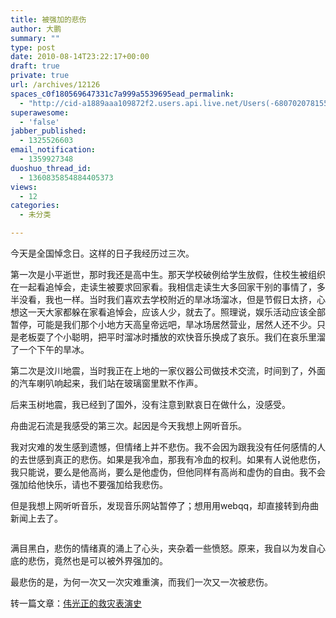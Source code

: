 ```yaml
---
title: 被强加的悲伤
author: 大鹏
summary: ""
type: post
date: 2010-08-14T23:22:17+00:00
draft: true
private: true
url: /archives/12126
spaces_c0f180569647331c7a999a5539695ead_permalink:
  - "http://cid-a1889aaa109872f2.users.api.live.net/Users(-6807020781556960526)/Blogs('A1889AAA109872F2!102')/Entries('A1889AAA109872F2!1353')?authkey=7T08dKQfQ0s%24"
superawesome:
  - 'false'
jabber_published:
  - 1325526603
email_notification:
  - 1359927348
duoshuo_thread_id:
  - 1360835854884405373
views:
  - 12
categories:
  - 未分类

---
```

<div class="bvMsg" id="msgcns!A1889AAA109872F2!1353">
  <p>
    今天是全国悼念日。这样的日子我经历过三次。
  </p>
  
  <p>
    第一次是小平逝世，那时我还是高中生。那天学校破例给学生放假，住校生被组织在一起看追悼会，走读生被要求回家看。我相信走读生大多回家干别的事情了，多半没看，我也一样。当时我们喜欢去学校附近的旱冰场溜冰，但是节假日太挤，心想这一天大家都躲在家看追悼会，应该人少，就去了。照理说，娱乐活动应该全部暂停，可能是我们那个小地方天高皇帝远吧，旱冰场居然营业，居然人还不少。只是老板耍了个小聪明，把平时溜冰时播放的欢快音乐换成了哀乐。我们在哀乐里溜了一个下午的旱冰。
  </p>
  
  <p>
    第二次是汶川地震，当时我正在上地的一家仪器公司做技术交流，时间到了，外面的汽车喇叭响起来，我们站在玻璃窗里默不作声。
  </p>
  
  <p>
    后来玉树地震，我已经到了国外，没有注意到默哀日在做什么，没感受。
  </p>
  
  <p>
    舟曲泥石流是我感受的第三次。起因是今天我想上网听音乐。
  </p>
  
  <p>
    我对灾难的发生感到遗憾，但情绪上并不悲伤。我不会因为跟我没有任何感情的人的去世感到真正的悲伤。如果是我冷血，那我有冷血的权利。如果有人说他悲伤，我只能说，要么是他高尚，要么是他虚伪，但他同样有高尚和虚伪的自由。我不会强加给他快乐，请也不要强加给我悲伤。
  </p>
  
  <p>
    但是我想上网听听音乐，发现音乐网站暂停了；想用用webqq，却直接转到舟曲新闻上去了。
  </p>
  
  <p>
    <span><a href="http://pengzhaoblog.files.wordpress.com/2010/08/zq_815_2.jpg?w=300" rel="WLPP;url=http://pengzhaoblog.files.wordpress.com/2010/08/zq_815_2.jpg?w=300"><img alt="" src="http://pengzhaoblog.files.wordpress.com/2010/08/zq_815_2.jpg?w=300" /></a></span>
  </p>
  
  <p>
    满目黑白，悲伤的情绪真的涌上了心头，夹杂着一些愤怒。原来，我自以为发自心底的悲伤，竟然也是可以被外界强加的。
  </p>
  
  <p>
    最悲伤的是，为何一次又一次灾难重演，而我们一次又一次被悲伤。
  </p>
  
  <p>
    转一篇文章：<a href="http://www.bullogger.com/blogs/ranyunfei/archives/364662.aspx">伟光正的救灾表演史</a>
  </p>
</div>

